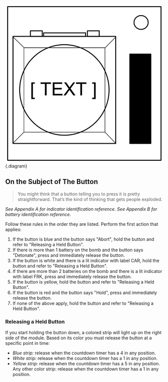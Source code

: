 ![Diagram](./img/the_button.svg){.diagram}

## On the Subject of The Button
> You might think that a button telling you to press it is pretty straightforward.
> That’s the kind of thinking that gets people exploded.

*See Appendix A for indicator identification reference.* 
*See Appendix B for battery identification reference.*

Follow these rules in the order they are listed. Perform the
first action that applies:

1. If the button is blue and the button says "Abort", hold the button and refer to "Releasing a Held Button".
2. If there is more than 1 battery on the bomb and the button says "Detonate", press and immediately release the button.
3. If the button is white and there is a lit indicator with label CAR, hold the button and refer to "Releasing a Held Button".
4. If there are more than 2 batteries on the bomb and there is a lit indicator
with label FRK, press and immediately release the button.
5. If the button is yellow, hold the button and refer to "Releasing a Held Button".
6. If the button is red and the button says "Hold", press and immediately release the button.
7. If none of the above apply, hold the button and refer to "Releasing a Held Button".

### Releasing a Held Button

If you start holding the button down, a colored strip will light up on the right side of the module. Based on its color you must release the button at a specific point in time:

- _Blue strip:_ release when the countdown timer has a 4 in any position.
- _White strip:_ release when the countdown timer has a 1 in any position.
- _Yellow strip:_ release when the countdown timer has a 5 in any position.
Any other color strip: release when the countdown timer has a 1 in any
position.
